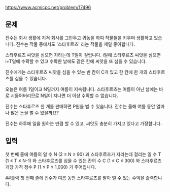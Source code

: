 https://www.acmicpc.net/problem/17496

## 문제
진수는 회사 생활에 지쳐 회사를 그만두고 귀농을 하여 작물들을 키우며 생활하고 있습니다. 진수는 작물 중에서도 '스타후르츠' 라는 작물을 제일 좋아합니다.

스타후르츠 씨앗을 심으면 자라는데 T일이 걸립니다. i일에 스타후르츠 씨앗을 심으면 i+T일에 수확할 수 있고 수확한 날에도 같은 칸에 씨앗을 또 심을 수 있습니다.

진수에게는 스타후르츠 씨앗을 심을 수 있는 빈 칸이 C개 있고 한 칸에 한 개의 스타후르츠를 심을 수 있습니다.

오늘은 여름 1일이고 N일까지 여름이 지속됩니다. 스타후르츠는 여름이 아닌 날에는 바로 시들어버리므로 N일이 지나면 더 이상 수확할 수 없습니다.

진수는 스타후르츠 한 개를 판매하면 P원을 벌 수 있습니다. 진수는 올해 여름 동안 얼마나 많은 돈을 벌 수 있을까요?

진수는 하루에 일을 원하는 만큼 할 수 있고, 씨앗도 충분히 가지고 있다고 가정합니다.

## 입력
첫 번째 줄에 여름의 일 수 N (2 ≤ N ≤ 90) 과 스타후르츠가 자라는데 걸리는 일 수 T (1 ≤ T ≤ N-1) 와 스타후르츠를 심을 수 있는 칸의 수 C (1 ≤ C ≤ 300) 와 스타후르츠 개당 가격 정수 P (1 ≤ P ≤ 1,000) 가 주어집니다.

##출력
첫 번째 줄에 진수가 여름 동안 스타후르츠를 팔아 벌 수 있는 수익을 출력합니다.
